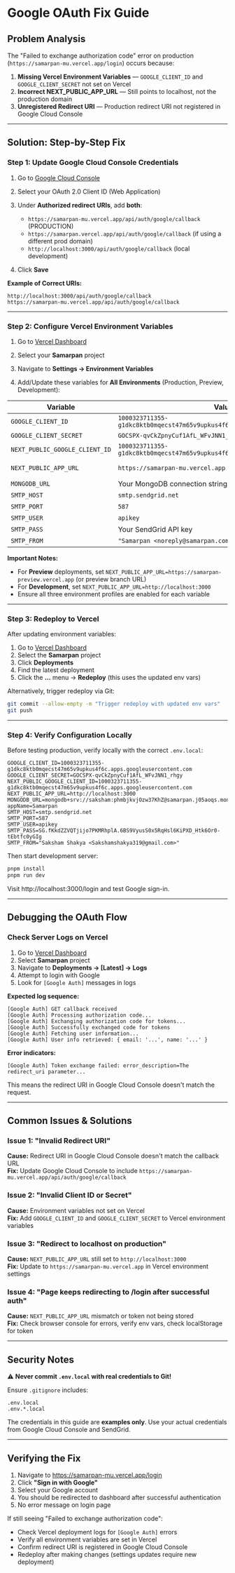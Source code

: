 # Google OAuth Fix Guide

## Problem Analysis

The "Failed to exchange authorization code" error on production (`https://samarpan-mu.vercel.app/login`) occurs because:

1. **Missing Vercel Environment Variables** — `GOOGLE_CLIENT_ID` and `GOOGLE_CLIENT_SECRET` not set on Vercel
2. **Incorrect NEXT_PUBLIC_APP_URL** — Still points to localhost, not the production domain
3. **Unregistered Redirect URI** — Production redirect URI not registered in Google Cloud Console

---

## Solution: Step-by-Step Fix

### Step 1: Update Google Cloud Console Credentials

1. Go to [Google Cloud Console](https://console.cloud.google.com/)
2. Select your OAuth 2.0 Client ID (Web Application)
3. Under **Authorized redirect URIs**, add **both**:
   - `https://samarpan-mu.vercel.app/api/auth/google/callback` (PRODUCTION)
   - `https://samarpan.vercel.app/api/auth/google/callback` (if using a different prod domain)
   - `http://localhost:3000/api/auth/google/callback` (local development)

4. Click **Save**

**Example of Correct URIs:**
```
http://localhost:3000/api/auth/google/callback
https://samarpan-mu.vercel.app/api/auth/google/callback
```

---

### Step 2: Configure Vercel Environment Variables

1. Go to [Vercel Dashboard](https://vercel.com/dashboard)
2. Select your **Samarpan** project
3. Navigate to **Settings → Environment Variables**

4. Add/Update these variables for **All Environments** (Production, Preview, Development):

| Variable | Value | Type |
|----------|-------|------|
| `GOOGLE_CLIENT_ID` | `1000323711355-g1dkc8ktb0mqecst47m65v9upkus4f6c.apps.googleusercontent.com` | String |
| `GOOGLE_CLIENT_SECRET` | `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` | String |
| `NEXT_PUBLIC_GOOGLE_CLIENT_ID` | `1000323711355-g1dkc8ktb0mqecst47m65v9upkus4f6c.apps.googleusercontent.com` | String |
| `NEXT_PUBLIC_APP_URL` | `https://samarpan-mu.vercel.app` | String (for Production) |
| `MONGODB_URL` | Your MongoDB connection string | String |
| `SMTP_HOST` | `smtp.sendgrid.net` | String |
| `SMTP_PORT` | `587` | String |
| `SMTP_USER` | `apikey` | String |
| `SMTP_PASS` | Your SendGrid API key | String |
| `SMTP_FROM` | `"Samarpan <noreply@samarpan.com>"` | String |

**Important Notes:**
- For **Preview** deployments, set `NEXT_PUBLIC_APP_URL=https://samarpan-preview.vercel.app` (or preview branch URL)
- For **Development**, set `NEXT_PUBLIC_APP_URL=http://localhost:3000`
- Ensure all three environment profiles are enabled for each variable

---

### Step 3: Redeploy to Vercel

After updating environment variables:

1. Go to [Vercel Dashboard](https://vercel.com/dashboard)
2. Select the **Samarpan** project
3. Click **Deployments**
4. Find the latest deployment
5. Click the **...** menu → **Redeploy** (this uses the updated env vars)

Alternatively, trigger redeploy via Git:
```bash
git commit --allow-empty -m "Trigger redeploy with updated env vars"
git push
```

---

### Step 4: Verify Configuration Locally

Before testing production, verify locally with the correct `.env.local`:

```env
GOOGLE_CLIENT_ID=1000323711355-g1dkc8ktb0mqecst47m65v9upkus4f6c.apps.googleusercontent.com
GOOGLE_CLIENT_SECRET=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
NEXT_PUBLIC_GOOGLE_CLIENT_ID=1000323711355-g1dkc8ktb0mqecst47m65v9upkus4f6c.apps.googleusercontent.com
NEXT_PUBLIC_APP_URL=http://localhost:3000
MONGODB_URL=mongodb+srv://saksham:phmbjkvjOzw37KhZ@samarpan.j05aoqs.mongodb.net/?appName=Samarpan
SMTP_HOST=smtp.sendgrid.net
SMTP_PORT=587
SMTP_USER=apikey
SMTP_PASS=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
SMTP_FROM="Saksham Shakya <Sakshamshakya319@gmail.com>"
```

Then start development server:
```bash
pnpm install
pnpm run dev
```

Visit http://localhost:3000/login and test Google sign-in.

---

## Debugging the OAuth Flow

### Check Server Logs on Vercel

1. Go to [Vercel Dashboard](https://vercel.com/dashboard)
2. Select **Samarpan** project
3. Navigate to **Deployments → [Latest] → Logs**
4. Attempt to login with Google
5. Look for `[Google Auth]` messages in logs

**Expected log sequence:**
```
[Google Auth] GET callback received
[Google Auth] Processing authorization code...
[Google Auth] Exchanging authorization code for tokens...
[Google Auth] Successfully exchanged code for tokens
[Google Auth] Fetching user information...
[Google Auth] User info retrieved: { email: '...', name: '...' }
```

**Error indicators:**
```
[Google Auth] Token exchange failed: error_description=The redirect_uri parameter...
```
This means the redirect URI in Google Cloud Console doesn't match the request.

---

## Common Issues & Solutions

### Issue 1: "Invalid Redirect URI"
**Cause:** Redirect URI in Google Cloud Console doesn't match the callback URL  
**Fix:** Update Google Cloud Console to include `https://samarpan-mu.vercel.app/api/auth/google/callback`

### Issue 2: "Invalid Client ID or Secret"
**Cause:** Environment variables not set on Vercel  
**Fix:** Add `GOOGLE_CLIENT_ID` and `GOOGLE_CLIENT_SECRET` to Vercel environment variables

### Issue 3: "Redirect to localhost on production"
**Cause:** `NEXT_PUBLIC_APP_URL` still set to `http://localhost:3000`  
**Fix:** Update to `https://samarpan-mu.vercel.app` in Vercel environment settings

### Issue 4: "Page keeps redirecting to /login after successful auth"
**Cause:** `NEXT_PUBLIC_APP_URL` mismatch or token not being stored  
**Fix:** Check browser console for errors, verify env vars, check localStorage for token

---

## Security Notes

⚠️ **Never commit `.env.local` with real credentials to Git!**

Ensure `.gitignore` includes:
```
.env.local
.env.*.local
```

The credentials in this guide are **examples only**. Use your actual credentials from Google Cloud Console and SendGrid.

---

## Verifying the Fix

1. Navigate to https://samarpan-mu.vercel.app/login
2. Click **"Sign in with Google"**
3. Select your Google account
4. You should be redirected to dashboard after successful authentication
5. No error message on login page

If still seeing "Failed to exchange authorization code":
- Check Vercel deployment logs for `[Google Auth]` errors
- Verify all environment variables are set in Vercel
- Confirm redirect URI is registered in Google Cloud Console
- Redeploy after making changes (settings updates require new deployment)